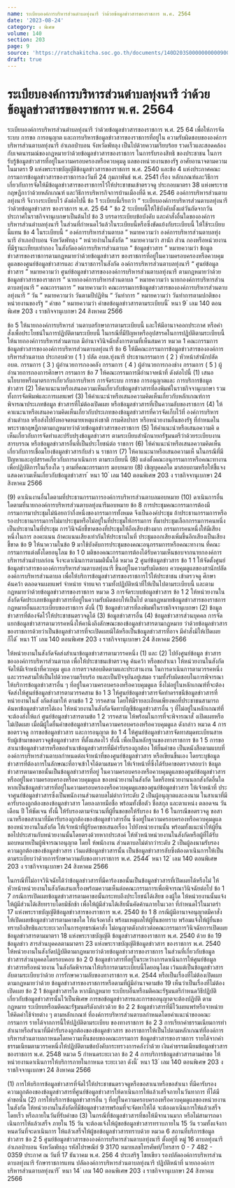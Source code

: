 ```yaml
---
name: ระเบียบองค์การบริหารส่วนตำบลทุ่งนารี ว่าด้วยข้อมูลข่าวสารของราชการ พ.ศ. 2564
date: '2023-08-24'
category: ง พิเศษ
volume: 140
section: 203
page: 9
source: 'https://ratchakitcha.soc.go.th/documents/140D203S0000000000900.pdf'
draft: true
---
```


# ระเบียบองค์การบริหารส่วนตำบลทุ่งนารี ว่าด้วยข้อมูลข่าวสารของราชการ พ.ศ. 2564

ระเบียบองค์การบริหารส่วนตำบลทุ่งนารี ว่าด้วยข้อมูลข่าวสารของราชการ พ.ศ. 25 64 เพื่อให้การจัดระบบ การขอ การอนุญาต และการบริหารข้อมูลข่าวสารของราชการที่อยู่ใน ความรับผิดชอบขององค์การบริหารส่วนตาบลทุ่งนารี อำเภอป่าบอน จังหวัดพัทลุง เป็นไปด้วยความเรียบร้อย รวดเร็วและสอดคล้องกับเจตนารมณ์ของกฎหมายว่าด้วยข้อมูลข่าวสารของราชการ ในการรับรองสิทธิ ของประชาชน ในการรับรู้ข้อมูลข่าวสารที่อยู่ในความครอบครองหรือควบคุมดู แลของหน่วยงานของรัฐ อาศัยอานาจตามความในมาตรา 9 แห่งพระราชบัญญัติข้อมูลข่าวสารของราชการ พ.ศ. 2540 และข้อ 4 แห่งประกาศคณะกรรมการข้อมูลข่าวสารของราชการลงวันที่ 24 กุมภาพันธ์ พ.ศ. 2541 เรื่อง หลักเกณฑ์และวิธีการเกี่ยวกับการจัดให้มีข้อมูลข่าวสารของราชการไว้ให้ประชาชนเข้าตรวจดู ประกอบมาตรา 38 แห่งพระราชกฤษฎีกาว่าด้วยหลักเกณฑ์ และวิธีการบริหารกิจการบ้านเมืองที่ดี พ.ศ. 2546 องค์การบริหารส่วนตาบลทุ่งนารี จึงวางระเบียบไว้ ดังต่อไปนี้ ข้อ 1 ระเบียบนี้เรียกว่า “ ระเบียบองค์การบริหารส่วนตาบลทุ่งนารีว่าด้วยข้อมูลข่าวสาร ของราชการ พ.ศ. 25 64 ” ข้อ 2 ระเบียบนี้ให้ใช้บังคับตั้งแต่วันถัดจากวันประกาศในราชกิจจานุเบกษาเป็นต้นไป ข้อ 3 บรรดาระเบียบข้อบังคับ และคำสั่งอื่นใดขององค์การบริหารส่วนตำบลทุ่งนารี ในส่วนที่กำหนดไว้แล้วในระเบียบนี้หรือซึ่งขัดแย้งกับระเบียบนี้ ให้ใช้ระเบียบนี้แทน ข้อ 4 ในระเบียบนี้ “ องค์การบริหารส่วนตาบล ” หมายความว่า องค์การบริหารส่วนตาบลทุ่งนารี อำเภอป่าบอน จังหวัดพัทลุง “ หน่วยงำนในสังกัด ” หมายความว่า สานัก ส่วน กองหรือหน่วยงานที่มีฐานะเทียบเท่ากอง ในสังกัดองค์การบริหารส่วนตาบล “ ข้อมูลข่าวสาร ” หมายความว่า ข้อมูลข่าวสารของราชการตามกฎหมายว่าด้วยข้อมูลข่าวสาร ของราชการที่อยู่ในความครอบครองหรือควบคุมดูแลของศูนย์ข้อมูลข่าวสารและ ส่วนราชการในสังกัด องค์การบริหารส่วนตาบลทุ่งนารี “ ศูนย์ข้อมูลข่าวสาร ” หมายความว่า ศูนย์ข้อมูลข่าวสารขององค์การบริหารส่วนตาบลทุ่งนารี ตามกฎหมายว่าด้วยข้อมูลข่าวสารของราชการ “ นายกองค์การบริหารส่วนตาบล ” หมายความว่า นายกองค์การบริหารส่วนตาบลทุ่งนารี “ คณะกรรมการ ” หมายความว่า คณะกรรมการข้อมูลข่าวสารขององค์การบริหารส่วนตาบลทุ่งนารี “ วัน ” หมายความว่า วันตามปีปฏิทิน “ วันทำการ ” หมายความว่า วันทำการตามปกติของหน่วยงานของรัฐ “ คำขอ ” หมายความว่า คำขอข้อมูลข่าวสารตามระเบียบนี้ ้ หนา 9 ่ เลม 140 ตอนพิเศษ 203 ง ราชกิจจานุเบกษา 24 สิงหาคม 2566

ข้อ 5 ให้นายกองค์การบริหารส่ วนตาบลรักษาการตามระเบียบนี้ และให้มีอานาจออกประกาศ หรือคำสั่งเพื่อประโยชน์ในการปฏิบัติตามระเบียบนี้ ในกรณีที่มีปัญหาหรืออุปสรรคในการปฏิบัติตามระเบียบนี้ ให้นายกองค์การบริหารส่วนตาบล มีอำนาจวินิจฉัยสั่งการตามที่เห็นสมควร หมวด 1 คณะกรรมการข้อมูลข่าวสารขององค์การบริหารส่วนตาบลทุ่งนารี ข้อ 6 ให้มีคณะกรรมการข้อมูลข่าวสารขององค์การบริหารส่วนตาบล ประกอบด้วย ( 1 ) ปลัด อบต.ทุ่งนารี ประธานกรรมการ ( 2 ) หัวหน้าสำนักปลัด อบต. กรรมการ ( 3 ) ผู้อำนวยการกองคลัง กรรมการ ( 4 ) ผู้อำนวยการกองช่าง กรรมการ ( 5 ) ผู้อำนวยการกองการศึกษาฯ กรรมการ ข้อ 7 ให้คณะกรรมการมีอำนาจหน้าที่ ดังต่อไปนี้ (1) เสนอนโยบายหรือมาตรการเกี่ยวกับการบริหาร การจัดระบบ การขอ การอนุญาตและ การบริการข้อมูลข่าวสาร (2) ให้คาแนะนาหรือเสนอความเห็นเกี่ยวกับข้อมูลข่าวสารที่ลงพิมพ์ในราชกิจจานุเบกษา รวมทั้งการจัดพิมพ์และการเผยแพร่ (3) ให้คำแนะนำหรือเสนอความคิดเห็นเกี่ยวกับหลักเกณฑ์การพิจารณาประเภทข้อมูล ข่าวสารที่ไม่ต้องเปิดเผย หรือข้อมูลข่าวสารที่เป็นความลับของราชการ (4) ให้ คาแนะนาหรือเสนอความคิดเห็นเกี่ยวกับประเภทของข้อมูลข่าวสารที่ควรจัดเก็บไว้ที่ องค์การบริหารส่วนตำบล หรือส่งไปยังหอจดหมายเหตุแห่งชาติ กรมศิลปากร หรือหน่วยงานอื่นของรัฐ ที่กำหนดในพระราชกฤษฎีกาตามกฎหมายว่าด้วยข้อมูลข่าวสารของราชการ (5) ให้คำแนะนำหรือเสนอความคิ ดเห็นเกี่ยวกับการจัดทำและปรับปรุงข้อมูลข่าวสาร ตามระเบียบสำนักนายกรัฐมนตรีว่าด้วยระเบียบงานสารบรรณ หรือข้อมูลข่าวสารอื่นที่เป็นประโยชน์ต่อ ราชการ (6) ให้คำแนะนำหรือเสนอความคิดเห็นเกี่ยวกับการเชื่อมโยงข้อมูลข่าวสารกับส่ว น ราชการ (7) ให้คาแนะนาหรือเสนอความเห็ นในกรณีที่มีปัญหาและอุปสรรคเกี่ยวกับการดาเนินการ ตามระเบียบนี้ (8) แต่งตั้งคณะอนุกรรมการหรือคณะทางานเพื่อปฏิบัติการในเรื่องใด ๆ ตามที่คณะกรรมการ มอบหมาย (8) เชิญบุคคลใด มาสอบถามหรือให้ชี้แจงแสดงความเห็นเกี่ยวกับข้อมูลข่าวสาร ้ หนา 10 ่ เลม 140 ตอนพิเศษ 203 ง ราชกิจจานุเบกษา 24 สิงหาคม 2566

(9) ดาเนินงานอื่นใดตามที่ประธานกรรมการองค์การบริหารส่วนตาบลมอบหมาย (10) ดาเนินการอื่นใดตามที่นายกองค์การบริหารส่วนตาบลทุ่งนารีมอบหมาย ข้อ 8 การประชุมคณะกรรมการต้องมีกรรมการมาประชุมไม่น้อยกว่ากึ่งหนึ่งของกรรมการทั้งหมด จึงเป็นองค์ประชุม ถ้าประธานกรรมการหรือรองประธานกรรมการไม่มาประชุมหรือไม่อยู่ในที่ประชุมให้กรรมการ ที่มาประชุมเลือกกรรมการคนหนึ่งเป็นประธานในที่ประชุม การวินิจฉัยชี้ขาดของที่ประชุมให้ถือเสียงข้างมาก กรรมการคนหนึ่งให้มีเสียงหนึ่งในการ ลงคะแนน ถ้าคะแนนเสียงเท่ากันให้ประธานในที่ ประชุมออกเสียงเพิ่มขึ้นอีกเสียงเป็นเสียงชี้ขาด ข้อ 9 ให้นาความในข้อ 9 มาใช้บังคับการประชุมของคณะอนุกรรมการหรือคณะทางาน ที่คณะกรรมการแต่งตั้งโดยอนุโลม ข้อ 1 0 มติของคณะกรรมการต้องได้รับความเห็นชอบจากนายกองค์การบริหารส่วนตำบลก่อน จึงจะดาเนินการตามมตินั้นได้ หมวด 2 ศูนย์ข้อมูลข่าวสาร ข้อ 1 1 ให้จัดตั้งศูนย์ข้อมูลข่าวสารขององค์การบริหารส่วนตาบลทุ่งนารี ขึ้นอยู่ในความรับผิดชอบ ควบคุมดูแลของสานักปลัดองค์การบริหารส่วนตาบล เพื่อให้บริการข้อมูลข่าวสารของราชการไว้ให้ประชาชน เข้าตรวจดู ศึกษา ค้นคว้า ตลอดจนเผยแพร่ จำหน่าย จ่ายแจก รวมทั้งปฏิบัติหน้าที่ให้เป็นไปตามระเบียบนี้ และตามกฎหมายว่าด้วยข้อมูลข่าวสารของราชการ หมวด 3 การจัดระบบข้อมูลข่าวสาร ข้อ 1 2 ให้หน่วยงานในสังกัดจัดประเภทข้อมูลข่าวสารที่อยู่ในความรับผิดชอบให้เป็นไป ตามกฎหมายข้อมูลข่าวสารของราชการ กฎหมายอื่นและระเบียบของราชการ ดังนี้ (1) ข้อมูลข่าวสารที่ลงพิมพ์ในราชกิจจานุเบกษา (2) ข้อมูลข่าวสารที่ต้องจัดไว้ให้ประชาชนตรวจดูได้ (3) ข้อมูลข่าวสารอื่น (4) ข้อมูลข่าวสารส่วนบุคคล การจัดแยกข้อมูลข่าวสารตามวรรคหนึ่งให้คานึงถึงลักษณะของข้อมูลข่าวสารตามกฎหมาย ว่าด้วยข้อมูลข่าวสารของราชการด้วยว่าเป็นข้อมูลข่าวสารที่จะเปิดเผยมิได้หรือเป็นข้อมูลข่าวสารที่อาจ มีคำสั่งมิให้เปิดเผยก็ได้ ้ หนา 11 ่ เลม 140 ตอนพิเศษ 203 ง ราชกิจจานุเบกษา 24 สิงหาคม 2566

ให้หน่วยงานในสังกัดจัดส่งสำเนาข้อมูลข่าวสารตามวรรคหนึ่ง (1) และ (2) ไปยังศูนย์ข้อมูล ข่าวสารขององค์การบริหารส่วนตาบล เพื่อให้ประชาชนเข้าตรวจดู ค้นคว้า หรือขอสำเนา ให้หน่วยงานในสังกัดจัดให้มีเจ้าหน้าที่ควบคุม ดูแล การตรวจสอบติดตามและประสานงาน ในการดาเนินการตามวรรคหนึ่งและวรรคสามให้เป็นไปด้วยความเรียบร้อ ยและเป็นปัจจุบันอยู่เสมอ รวมทั้งรับผิดชอบในการพิจารณาให้บริการข้อมูลข่าวสารอื่น ๆ ที่อยู่ในความครอบครองหรือควบคุมดูแล ซึ่งไม่อยู่ในหลักเกณฑ์ที่จะต้องจัดส่งให้ศูนย์ข้อมูลข่าวสารตามวรรคสาม ข้อ 1 3 ให้ศูนย์ข้อมูลข่าวสารจัดทำดรรชนีข้อมูลข่าวสารที่หน่วยงานในสั งกัดส่งมาให้ ตามข้อ 1 2 วรรคสาม โดยให้มีรายละเอียดเพียงพอที่ประชาชนสามารถค้นหาข้อมูลข่าวสารได้เอง ให้หน่วยงานในสังกัดจัดทาบัญชีข้อมูลข่าวสารอื่น ๆ ที่ไม่อยู่ในหลักเกณฑ์ที่จะต้องส่งให้แก่ ศูนย์ข้อมูลข่าวสารตามข้อ 1 2 วรรคสาม ให้พร้อมในการที่จะพิจารณาสั่ งเปิดเผยหรือไม่เปิดเผย เมื่อมีผู้ใดยื่นคำขอข้อมูลข่าวสารในความครอบครองหรือควบคุมดูแล ดังกล่าว หมวด 4 การขอตรวจดู การขอข้อมูลข่าวสาร และการอนุญาต ข้อ 1 4 ให้ศูนย์ข้อมูลข่าวสารจัดทาสมุดทะเบียนสาหรับผู้เข้ามาขอตรวจดูข้อมูลข่าวสาร ที่ตั้งแสดงไว้ ทั้งนี้ เพื่อเป็นหลักฐานของทางราชการ ข้อ 1 5 การขอสาเนาข้อมูลข่าวสารหรือขอสำเนาข้อมูลข่าวสารที่มีคำรับรองถูกต้อง ให้ยื่นคำขอ เป็นหนังสือตามแบบที่องค์การบริหารส่วนตาบลกำหนดต่อเจ้าหน้าที่ของศูนย์ข้อมูลข่าวสาร หรือเขียนขึ้นเอง โดยระบุข้อมูลข่าวสารที่ต้องการในลักษณะที่อาจเข้าใจได้ตามสมควร ให้เจ้าหน้าที่ซึ่งได้รับคาขอตรวจสอบว่า ข้อมูลข่าวสารตามคาขอนั้นเป็นข้อมูลข่าวสารที่อยู่ ในความครอบครองหรือควบคุมดูแลของศูนย์ข้อมูลข่าวสารหรืออยู่ในความครอบครองหรือควบคุมดูแล ของหน่วยงานในสังกัด ใดหรือหน่วยงานนอกสังกัดอื่นใด หากเป็นข้อมูลข่าวสารที่อยู่ในความครอบครองหรือควบคุมดูแลของศูนย์ข้อมูลข่าวสาร ให้เจ้าหน้าที่ ประจาศูนย์ข้อมูลข่าวสารซึ่งเป็นพนักงานส่วนตาบลไม่ต่ากว่าระดับ 2 เป็นผู้อนุญาตและลงนาม ในสาเนาที่มีคารับรองถูกต้องของข้อมูลข่าวสาร โดยลงลายมือชื่อ พร้อมทั้งชื่อตัว ชื่อสกุล และตาแหน่ง ตลอดจน วัน เดือน ปี ให้ชัดเจน ทั้งนี้ ให้รับรองตามจำนวนที่ผู้ยื่นขอขอให้รับรอง ข้อ 1 6 ในกรณีขอตรวจดู ขอสาเนาหรือขอสาเนาที่มีคารับรองถูกต้องของข้อมูลข่าวสารอื่น ซึ่งอยู่ในความครอบครองหรือควบคุมดูแลของหน่วยงานในสังกัด ให้เจ้าหน้าที่ผู้รับคาขอเสนอเรื่อง ไปยังหน่วยงานนั้น พร้อมทั้งแนะนำให้ผู้ยื่นขอไปประสานกับหน่วยงานนั้นโดยตรงด้วยหากประสงค์ ให้หัวหน้าหน่วยงานในสังกัดหรือผู้ที่ได้รับมอบหมายเป็นผู้พิจารณาอนุญาต โดยใ ห้พนักงาน ส่วนตาบลไม่ต่ากว่าระดับ 2 เป็นผู้ลงนามรับรองความถูกต้องของข้อมูลข่าวสาร เว้นแต่ข้อมูลข่าวสารนั้น เป็นข้อมูลข่าวสารลับซึ่งต้องดาเนินการให้เป็นตามระเบียบว่าด้วยการรักษาความลับของทางราชการ พ.ศ. 2544 ้ หนา 12 ่ เลม 140 ตอนพิเศษ 203 ง ราชกิจจานุเบกษา 24 สิงหาคม 2566

ในกรณีที่ไม่อาจวินิจฉัยได้ว่าข้อมูลข่าวสารที่มีคาร้องขอนั้นเป็นข้อมูลข่าวสารที่เปิดเผยได้หรือไม่ ให้หัวหน้าหน่วยงานในสังกัดเสนอเรื่องพร้อมความเห็นต่อคณะกรรมการเพื่อพิจารณาวินิจฉัยต่อไป ข้อ 1 7 กรณีการเปิดเผยข้อมูลข่าวสารตามคาขอนั้นกระทบถึงประโยชน์ได้เสียข องผู้ใด ให้หน่วยงานนั้นแจ้งให้ผู้มีส่วนได้เสียทราบโดยมิชักช้า เพื่อให้ผู้มีส่วนได้เสียนั้นคัดค้านภายในเวลา ที่กำหนดไว้ในมาตรำ 17 แห่งพระราชบัญญัติข้อมูลข่าวสารของราชการ พ.ศ. 2540 ข้อ 1 8 กรณีผู้มีอานาจอนุญาตมีคาสั่งให้เปิดเผยข้อมูลข่าวสารตามคาขอใด ให้แจ้งคาสั่ง พร้อมเหตุผลให้ผู้ยื่นขอทราบ พร้อมแจ้งให้ผู้ยื่นขอทราบถึงสิทธิและระยะเวลาในการอุทธรณ์คาสั่ง ไม่อนุญาตดังกล่าวต่อคณะกรรมการวินิจฉัยการเปิดเผยข้อมูลข่าวสารตามมาตรา 18 แห่งพระราชบัญญัติ ข้อมูลข่าวสารของราชการ พ.ศ. 2540 ด้วย ข้อ 19 ข้อมูลข่าว สารส่วนบุคคลตามมาตรา 23 แห่งพระราชบัญญัติข้อมูลข่าวสาร ของราชการ พ.ศ. 2540 ให้หน่วยงานในสังกัดปฏิบัติตามกฎหมายว่าด้วยข้อมูลข่าวสารของราชการ ในส่วนที่เกี่ยวกับข้อมูลข่าวสารส่วนบุคคลโดยรอบคอบ ข้อ 2 0 ข้อมูลข่าวสารที่อยู่ในระหว่างการดาเนินการให้ศูนย์ข้อมูลข่าวสารหรือหน่วยงาน ในสังกัดพิจารณาให้บริการตามระเบียบนี้โดยอนุโลม เว้นแต่เป็นข้อมูลข่าวสารลับตามระเบียบว่าด้วย การรักษาความลับของทางราชการ พ.ศ. 2544 หรือเป็นเรื่องที่ไม่ต้องเปิดเผยตามกฎหมายว่าด้วย ข้อมูลข่าวสารของราชการหรือตามที่ผู้มีอำนาจตามข้อ 19 เห็นว่าเป็นเรื่องที่ไม่ต้องเปิดเผย ข้อ 2 1 ข้อมูลข่าวสารใด หากมีกฎหมาย ระเบียบอื่นหรือมติคณะรัฐมนตรีกำหนดวิธีปฏิบัติ เกี่ยวกับข้อมูลข่าวสารนั้นไว้เป็นพิเศษ การขอข้อมูลข่าวสารและการขออนุญาตจะต้องปฏิบัติ ตามกฎหมาย ระเบียบหรือมติคณะรัฐมนตรีดังกล่าวด้วย ข้อ 2 2 ข้อมูลข่าวสารที่มีไว้เผยแพร่หรือจาหน่ายให้คิดค่าใช้จ่ายต่าง ๆ ตามหลักเกณฑ์ ที่องค์การบริหารส่วนตาบลกำหนดโดยคำแนะนำของคณะกรรมการ รายได้จากการนี้ให้ปฏิบัติตามระเบียบ ของทางราชการ ข้อ 2 3 การเรียกค่าธรรมเนียมการทำสำเนาหรือสำเนาที่มีคำรับรองถูกต้องของข้อมูลข่าวสาร ของราชการให้เป็นไปตามหลักเกณฑ์ที่องค์การบริหารส่วนตาบลกาหนดโดยความเห็นชอบของคณะกรรมการ ข้อมูลข่าวสารของราชการ รายได้จากค่าธรรมเนียมตามวรรคหนึ่งให้ปฏิบัติตามข้อบังคับกระทรวงการคลังว่ำด้วย เงินค่าธรรมเนียมข้อมูลข่าวสารของราชการ พ.ศ. 2548 หมวด 5 กำหนดระยะเวลา ข้อ 2 4 การบริการข้อมูลข่าวสารตามคำขอ ให้หน่วยงานดาเนินการให้บริการภายในกาหนด ระยะเวลา ดังนี้ ้ หนา 13 ่ เลม 140 ตอนพิเศษ 203 ง ราชกิจจานุเบกษา 24 สิงหาคม 2566

(1) การให้บริการข้อมูลข่าวสารที่จัดไว้ให้ประชาชนตรวจดูหรือขอสาเนาหรือขอสำเนา ที่มีคารับรองความถูกต้องของข้อมูลข่าวสารที่ศูนย์ข้อมูลข่าวสารให้ดาเนินการให้แล้วเสร็จภายในวันทาการ ที่ได้มีคำขอนั้น (2) การให้บริการข้อมูลข่าวสารอื่น ๆ ที่อยู่ในความครอบครองหรือควบคุมดูแลของหน่วยงาน ในสังกัด ให้หน่วยงานในสังกัดที่มีข้อมูลข่าวสารพร้อมที่จะจัดหาให้ได้ จะต้องดาเนินการให้แล้วเสร็จ โดยเร็ว หรือภายในวันที่รับคำขอ (3) ในกรณีที่ข้อมูลข่าวสารที่ขอให้มีจานวนมาก หรือไม่สามารถดาเนินการให้แล้วเสร็จ ภายใน 15 วัน จะต้องแจ้งให้ผู้ขอข้อมูลข่าวสารทราบภายใน 15 วัน รวมทั้งแจ้งกาหนดวันที่จะดาเนินการ ให้แล้วเสร็จให้ผู้ขอข้อมูลข่าวสารทราบด้วย หมวด 6 สถานที่บริการข้อมูลข่าวสาร ข้อ 2 5 ศูนย์ข้อมูลข่าวสารขององค์การบริหารส่วนตาบลทุ่งนารี ตั้งอยู่ที่ หมู่ 16 ตาบลทุ่งนารี อำเภอป่าบอน จังหวัดพัทลุง รหัสไปรษณีย์ 9 3170 หมายเลขโทรศัพท์/โทรสาร 0 - 7 482 - 0359 ประกาศ ณ วันที่ 17 ธันวาคม พ.ศ. 256 4 ประเสริฐ ไชยเขียว รองปลัดองค์การบริหารส่วนตาบลทุ่งนารี รักษาราชการแทน ปลัดองค์การบริหารส่วนตาบลทุ่งนารี ปฏิบัติหน้าที่ นายกองค์การบริหารส่วนตาบลทุ่งนารี ้ หนา 14 ่ เลม 140 ตอนพิเศษ 203 ง ราชกิจจานุเบกษา 24 สิงหาคม 2566
